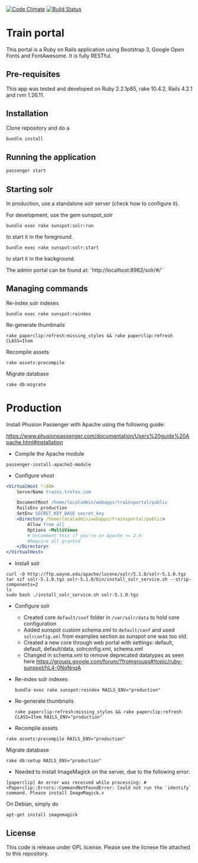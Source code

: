 [![Code Climate](https://codeclimate.com/github/Trefex/trainsportal/badges/gpa.svg)](https://codeclimate.com/github/Trefex/trainsportal)
[![Build Status](https://travis-ci.org/Trefex/trainsportal.svg)](https://travis-ci.org/Trefex/trainsportal)


# Train portal

This portal is a Ruby on Rails application using Bootstrap 3, Google Open Fonts and FontAwesome.
It is fully RESTful.

## Pre-requisites

This app was tested and developed on Ruby 2.2.1p85, rake 10.4.2, Rails 4.2.1 and rvm 1.26.11.

## Installation

Clone repository and do a

```bash
bundle install
```

## Running the application

```bash
passenger start
```

## Starting solr

In production, use a standalone solr server (check how to configure it).

For development, use the gem sunspot_solr

```
bundle exec rake sunspot:solr:run
```

to start it in the foreground.

```
bundle exec rake sunspot:solr:start
```

to start it in the background.

The admin portal can be found at: `http://localhost:8982/solr/#/``

## Managing commands

Re-index solr indexes

```
bundle exec rake sunspot:reindex
```

Re-generate thumbnails

```
rake paperclip:refresh:missing_styles && rake paperclip:refresh CLASS=Item
```

Recompile assets

```
rake assets:precompile
```

Migrate database

```
rake db:migrate
```

# Production

Install Phusion Passenger with Apache using the following guide:

https://www.phusionpassenger.com/documentation/Users%20guide%20Apache.html#installation

* Compile the Apache module

```
passenger-install-apache2-module
```

* Configure vhost

```apache
<VirtualHost *:80>
    ServerName trains.trefex.com

    DocumentRoot /home/localadmin/webapps/trainsportal/public
    RailsEnv production
    SetEnv SECRET_KEY_BASE secret_key
    <Directory /home/localadmin/webapps/trainsportal/public>
        Allow from all
        Options -MultiViews
        # Uncomment this if you're on Apache >= 2.4:
        #Require all granted
    </Directory>
</VirtualHost>
```

* Install solr

```
curl -O http://ftp.wayne.edu/apache/lucene/solr/5.1.0/solr-5.1.0.tgz
tar xzf solr-5.1.0.tgz solr-5.1.0/bin/install_solr_service.sh --strip-components=2
ls
sudo bash ./install_solr_service.sh solr-5.1.0.tgz
```

* Configure solr

  * Created core `default/conf` folder in `/var/solr/data` to hold core configuration
  * Added sunspot custom schema.xml to `default/conf` and used `solrconfig.xml` from examples section as sunspot one was too old.
  * Created a new core through web portal with settings: default, default, default/data, solrconfig.xml, schema.xml
  * Changed in schema.xml to remove deprecated datatypes as seen here https://groups.google.com/forum/?fromgroups#!topic/ruby-sunspot/hL4-0NqNnqA

* Re-index solr indexes

  ```
  bundle exec rake sunspot:reindex RAILS_ENV="production"
  ```

* Re-generate thumbnails

  ```
  rake paperclip:refresh:missing_styles && rake paperclip:refresh CLASS=Item RAILS_ENV="production"
  ```

*  Recompile assets

  ```
  rake assets:precompile RAILS_ENV="production"
  ```

  Migrate database

  ```
  rake db:setup RAILS_ENV="production"
  ```

* Needed to install ImageMagick on the server, due to the following error:

```
[paperclip] An error was received while processing: #<Paperclip::Errors::CommandNotFoundError: Could not run the `identify` command. Please install ImageMagick.>
```

On Debian, simply do

```
apt-get install imagemagick
```

## License

This code is release under GPL license. Please see the licnese file attached to this repository.
